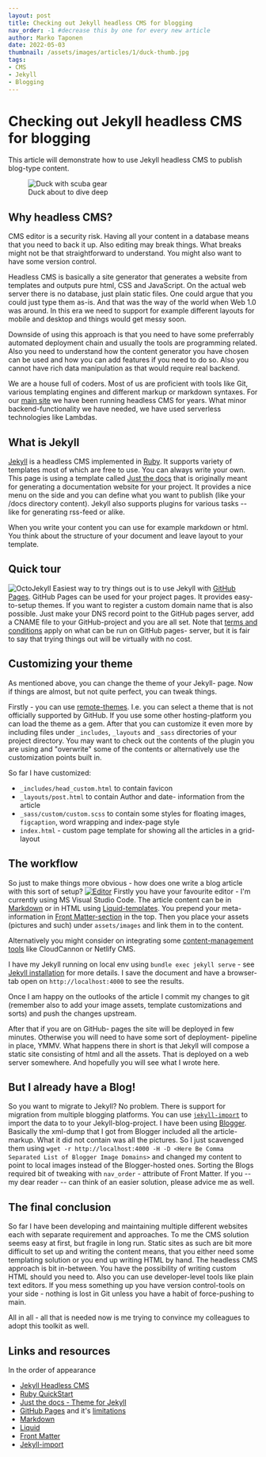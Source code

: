 ```yaml
---
layout: post
title: Checking out Jekyll headless CMS for blogging
nav_order: -1 #decrease this by one for every new article
author: Marko Taponen
date: 2022-05-03
thumbnail: /assets/images/articles/1/duck-thumb.jpg
tags:
- CMS
- Jekyll
- Blogging
---
```


# Checking out Jekyll headless CMS for blogging

This article will demonstrate how to use Jekyll headless CMS to publish blog-type content.
<figure class="img-float-left">
  <img src="/assets/images/articles/1/duck.jpg" alt="Duck with scuba gear">
  <figcaption>Duck about to dive deep</figcaption>
</figure>

## Why headless CMS?

CMS editor is a security risk. Having all your content in a database means that you need to back it up. Also editing may break things. What breaks might not be that straightforward to understand.  You might also want to have some version control.


Headless CMS is basically a site generator that generates a website from templates and outputs pure html, CSS and JavaScript. On the actual web server there is no database, just plain static files. One could argue that you could just type them as-is. And that was the way of the world when Web 1.0 was around. In this era we need to support for example different layouts for mobile and desktop and things would get messy soon.


Downside of using this approach is that you need to have some preferrably automated deployment chain and usually the tools are programming related. Also you need to understand how the content generator you have chosen can be used and how you can add features if you need to do so. Also you cannot have rich data manipulation as that would require real backend.

We are a house full of coders. Most of us are proficient with tools like Git, various templating engines and different markup or markdown syntaxes. For our [main site](https://boogiesoftware.com) we have been running headless CMS for years.
What minor backend-functionality we have needed, we have used serverless technologies like Lambdas.

## What is Jekyll

[Jekyll](https://jekyllrb.com/) is a headless CMS implemented in [Ruby](https://www.ruby-lang.org/en/documentation/quickstart/). It supports variety of templates most of which are free to use. You can always write your own. This page is using a template called [Just the docs](https://github.com/just-the-docs/just-the-docs) that is originally meant for generating a documentation website for your project. It provides a nice menu on the side and you can define what you want to publish (like your /docs directory content). Jekyll also supports plugins for various tasks -- like for generating rss-feed or alike.


When you write your content you can use for example markdown or html. You think about the structure of your document and leave layout to your template.

## Quick tour

![OctoJekyll](/assets/images/articles/1/octojekyll.png#img-float-right)
Easiest way to try things out is to use Jekyll with [GitHub Pages](https://pages.github.com/). GitHub Pages can be used for your project pages. It provides easy-to-setup themes. If you want to register a custom domain name that is also possible. Just make your DNS record point to the GitHub pages server, add a CNAME file to your GitHub-project and you are all set. Note that [terms and conditions](https://docs.github.com/en/pages/getting-started-with-github-pages/about-github-pages#limits-on-use-of-github-pages) apply on what can be run on GitHub pages- server, but it is fair to say that trying things out will be virtually with no cost.

## Customizing your theme

As mentioned above, you can change the theme of your Jekyll- page. Now if things are almost, but not quite perfect, you can tweak things.

Firstly - you can use [remote-themes](https://github.com/benbalter/jekyll-remote-theme). I.e. you can select a theme that is not officially supported by GitHub. If you use some other hosting-platform you can load the theme as a gem. After that you can customize it even more by including files under `_includes`, `_layouts` and `_sass` directories of your project directory. You may want to check out the contents of the plugin you are using and "overwrite" some of the contents or alternatively use the customization points built in.

So far I have customized:
- `_includes/head_custom.html` to contain favicon
- `_layouts/post.html` to contain Author and date- information from the article
- `_sass/custom/custom.scss` to contain some styles for floating images, `figcaption`, word wrapping and index-page style
- `index.html` - custom page template for showing all the articles in a grid-layout


## The workflow
So just to make things more obvious - how does one write a blog article with this sort of setup?
[![Editor](/assets/images/articles/1/editor.png#img-float-right)](/assets/images/articles/1/editor.png) Firstly you have your favourite editor - I'm currently using MS Visual Studio Code. The article content can be in [Markdown](https://daringfireball.net/projects/markdown/) or in HTML using [Liquid-templates](https://jekyllrb.com/docs/liquid/).
You prepend your meta-information in [Front Matter-section](https://jekyllrb.com/docs/front-matter/) in the top.
Then you place your assets (pictures and such) under `assets/images` and link them in to the content.


Alternatively you might consider on integrating some [content-management tools](https://jekyllrb.com/resources/) like CloudCannon or Netlify CMS. 



I have my Jekyll running on local env using `bundle exec jekyll serve` - see [Jekyll installation](https://jekyllrb.com/docs/) for more details. I save the document and have a browser-tab open on `http://localhost:4000` to see the results.

Once I am happy on the outlooks of the article I commit my changes to git (remember also to add your image assets, template customizations and sorts) and push the changes upstream.


After that if you are on GitHub- pages the site will be deployed in few minutes. Otherwise you will need to have some sort of deployment- pipeline in place, YMMV.
What happens there in short is that Jekyll will compose a static site consisting of html and all the assets. That is deployed on a web server somewhere. And hopefully you will see what I wrote here.



## But I already have a Blog!

So you want to migrate to Jekyll? No problem. There is support for migration from multiple blogging platforms. You can use [`jekyll-import`](https://import.jekyllrb.com/docs/home/) to import the data to to your Jekyll-blog-project.
I have been using [Blogger](https://import.jekyllrb.com/docs/blogger/). Basically the xml-dump that I got from Blogger included all the article-markup. What it did not contain was all the pictures. So I just scavenged them using `wget -r http://localhost:4000 -H -D <Here Be Comma Separated List of Blogger Image Domains>` and changed my content to point to local images instead of the Blogger-hosted ones. Sorting the Blogs required bit of tweaking with `nav_order` - attribute of Front Matter. If you -- my dear reader -- can think of an easier solution, please advice me as well.


## The final conclusion

So far I have been developing and maintaining multiple different websites each with separate requirement and approaches. To me the CMS solution seems easy at first, but fragile in long run. Static sites as such are bit more difficult to set up and writing the content means, that you either need some templating solution or you end up writing HTML by hand.
The headless CMS approach is bit in-between. You have the possibility of writing custom HTML should you need to. Also you can use developer-level tools like plain text editors. If you mess something up you have version control-tools on your side - nothing is lost in Git unless you have a habit of force-pushing to main.

All in all - all that is needed now is me trying to convince my colleagues to adopt this toolkit as well.

## Links and resources
In the order of appearance

- [Jekyll Headless CMS](https://jekyllrb.com/)
- [Ruby QuickStart](https://www.ruby-lang.org/en/documentation/quickstart/)
- [Just the docs - Theme for Jekyll](https://github.com/just-the-docs/just-the-docs)
- [GitHub Pages](https://pages.github.com/) and it's [limitations](https://docs.github.com/en/pages/getting-started-with-github-pages/about-github-pages#limits-on-use-of-github-pages)
- [Markdown](https://daringfireball.net/projects/markdown/)
- [Liquid](https://jekyllrb.com/docs/liquid/)
- [Front Matter](https://jekyllrb.com/docs/front-matter/)
- [Jekyll-import](https://import.jekyllrb.com/docs/home/)





